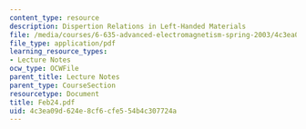 ```yaml
---
content_type: resource
description: Dispertion Relations in Left-Handed Materials
file: /media/courses/6-635-advanced-electromagnetism-spring-2003/4c3ea09d624e8cf6cfe554b4c307724a_Feb24.pdf
file_type: application/pdf
learning_resource_types:
- Lecture Notes
ocw_type: OCWFile
parent_title: Lecture Notes
parent_type: CourseSection
resourcetype: Document
title: Feb24.pdf
uid: 4c3ea09d-624e-8cf6-cfe5-54b4c307724a
---
```

